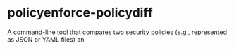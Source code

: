 # policyenforce-policydiff
A command-line tool that compares two security policies (e.g., represented as JSON or YAML files) an
